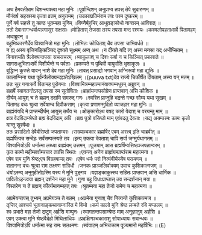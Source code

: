 

  
अथ हैमवतीम्राम दिशन्त्यक्त्वा महा मुनिः ।पूर्वाम्दिशम् अनुप्राप्य तपस् तेपे सुदारुणम्  ॥   
मौनंवर्ष सहस्रस्य कृत्वा व्रतम् अनुत्तमम् ।चकाराप्रतिमंराम तपः परम दुष्करम्  ॥   
पूर्णे वर्ष सहस्रे तु काष्ठ भूतम्महा मुनिम् ।विघ्नैर्बहुभिर् आधूतङ्क्रोधो नान्तरम् आविशत्  ॥   
ततो देवाःसगन्धर्वाःपन्नगासुर राक्षसाः ।मोहितास् तेजसा तस्य तपसा मन्द रश्मयः ।कश्मलोपहताःसर्वे पितामहम् अथाब्रुवन्  ॥   
बहुभिष्कारणैर्देव विश्वामित्रो महा मुनिः ।लोभितः क्रोधितश् चैव तपसा चाभिवर्धते  ॥   
न ह्य् अस्य वृजिनङ्किञ्चिद् दृश्यते सूक्ष्मम् अप्य् अथ ।न दीयते यदि त्व् अस्य मनसा यद् अभीप्सितम् ।विनाशयति त्रैलोक्यन्तपसा सचराचरम् ।व्याकुलाश् च दिशः सर्वा न च किञ्चित् प्रकाशते  ॥   
सागराःक्षुभिताःसर्वे विशीर्यन्ते च पर्वताः ।प्रकम्पते च पृथिवी वायुर्वाति भृशाकुलः  ॥   
बुद्धिम्न कुरुते यावन् नाशे देव महा मुनिः ।तावत् प्रसाद्यो भगवान् अग्निरूपो महा द्युतिः  ॥   
कालाग्निना यथा पूर्वन्त्रैलोक्यन्दह्यतेऽखिलम् ।(puuva txt)देव राज्ये चिकीर्षेत दीयताम् अस्य यन् मतम्  ॥   
ततः सुर गणाःसर्वे पितामह पुरोगमाः ।विश्वामित्रम्महात्मानंवाक्यम्मधुरम् अब्रुवन्  ॥   
ब्रह्मर्षे स्वागतन्तेऽस्तु तपसा स्म सुतोषिताः ।ब्राह्मंयन्तपसोग्रेण प्राप्तवान् असि कौशिक  ॥   
दीर्घम् आयुश् च ते ब्रह्मन् ददामि समरुद् गणः ।स्वस्ति प्राप्नुहि भद्रन्ते गच्छ सौम्य यथा सुखम्  ॥   
पितामह वचः श्रुत्वा सर्वेषाम्च दिवौकसाम् ।कृत्वा प्रणामम्मुदितो व्याजहार महा मुनिः  ॥   
ब्राह्मंयंयदि मे प्राप्तन्दीर्घम् आयुस् तथैव च ।ओङ्कारोऽथ वषट् कारो वेदाश् च वरयन्तु माम्  ॥   
क्षत्र वेदविदाम्श्रेष्ठो ब्रह्म वेदविदाम् अपि ।ब्रह्म पुत्रो वसिष्ठो माम् एवंवदतु देवताः ।यद्य् अयम्परमः कामः कृतो यान्तु सुरर्षभाः  ॥   
ततः प्रसादितो देवैर्वसिष्ठो जपताम्वरः ।सख्यञ्चकार ब्रह्मर्षिर् एवम् अस्त्व् इति चाब्रवीत्  ॥   
ब्रह्मर्षित्वन्न सन्देहः सर्वंसम्पत्स्यते तव ।इत्य् उक्त्वा देवताश् चापि सर्वा जग्मुर्यथागतम्  ॥   
विश्वामित्रोऽपि धर्मात्मा लब्ध्वा ब्राह्मंयम् उत्तमम् ।पूजयाम् आस ब्रह्मर्षिम्वसिष्ठञ्जपताम्वरम्  ॥   
कृत कामो महीम्सर्वाम्चचार तपसि स्थितः ।एवन्त्व् अनेन ब्राह्मंयम्प्राप्तंराम महात्मना  ॥   
एषेष राम मुनि श्रेष्ठ;एष विग्रहवाम्स् तपः ।एषेष धर्मः परो नित्यंवीर्यस्यैष परायणम्  ॥   
शतानन्द वचः श्रुत्वा राम लक्ष्मण सन्निधौ ।जनकः प्राञ्जलिर्वाक्यम् उवाच कुशिकात्मजम्  ॥   
धंयोऽस्म्य् अनुगृहीतोऽस्मि यस्य मे मुनि पुङ्गव ।यज्ञङ्काकुत्स्थ सहितः प्राप्तवान् असि धार्मिक  ॥   
पावितोऽहन्त्वया ब्रह्मन् दर्शनेन महा मुने ।गुणा बहु विधाःप्राप्तास् तव सन्दर्शनान् मया  ॥   
विस्तरेण च ते ब्रह्मन् कीर्त्यमानम्महत् तपः ।श्रुतम्मया महा तेजो रामेण च महात्मना  ॥   
  
अप्रमेयन्तपस् तुभ्यम् अप्रमेयञ्च ते बलम् ।अप्रमेया गुणाश् चैव नित्यन्ते कुशिकात्मज  ॥   
तृप्तिर् आश्चर्य भूतानाङ्कथानाम्नास्ति मे विभो ।कर्म कालो मुनि श्रेष्ठ लम्बते रवि मण्डलम्  ॥   
श्वः प्रभाते महा तेजो द्रष्टुम् अर्हसि माम्पुनः ।स्वागतन्तपसाम्श्रेष्ठ माम् अनुज्ञातुम् अर्हसि  ॥   
एवम् उक्त्वा मुनि श्रेष्ठंवैदेहो मिथिलाधिपः ।प्रदक्षिणञ्चकाराशु सोपाध्यायः सबान्धवः  ॥   
विश्वामित्रोऽपि धर्मात्मा सह रामः सलक्ष्मणः ।स्वंवाटम् अभिचक्राम पूज्यमानो महर्षिभिः  ॥ (E)  
